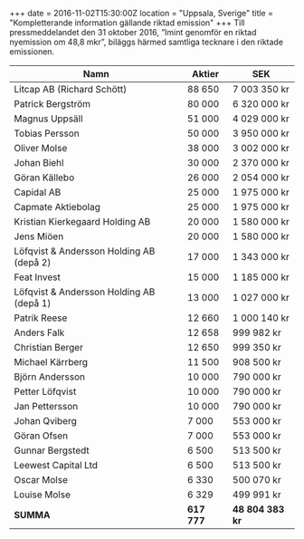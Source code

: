 +++
date = 2016-11-02T15:30:00Z
location = "Uppsala, Sverige"
title = "Kompletterande information gällande riktad emission"
+++
Till pressmeddelandet den 31 oktober 2016, ”Imint genomför en riktad nyemission om 48,8 mkr”, biläggs härmed samtliga tecknare i den riktade emissionen.<!--more-->

|Namn|Aktier|SEK|
|-----|-----|-----|
|Litcap AB (Richard Schött)|88 650|7 003 350 kr|
|Patrick Bergström|80 000|6 320 000 kr|
|Magnus Uppsäll|51 000|4 029 000 kr|
|Tobias Persson|50 000|3 950 000 kr|
|Oliver Molse|38 000|3 002 000 kr|
|Johan Biehl|30 000|2 370 000 kr|
|Göran Källebo|26 000|2 054 000 kr|
|Capidal AB|25 000|1 975 000 kr|
|Capmate Aktiebolag|25 000|1 975 000 kr|
|Kristian Kierkegaard Holding AB|20 000|1 580 000 kr|
|Jens Miöen|20 000|1 580 000 kr|
|Löfqvist & Andersson Holding AB (depå 2)|17 000|1 343 000 kr|
|Feat Invest|15 000|1 185 000 kr|
|Löfqvist & Andersson Holding AB (depå 1)|13 000|1 027 000 kr|
|Patrik Reese|12 660|1 000 140 kr|
|Anders Falk|12 658|999 982 kr|
|Christian Berger|12 650|999 350 kr|
|Michael Kärrberg|11 500|908 500 kr|
|Björn Andersson|10 000|790 000 kr|
|Petter Löfqvist|10 000|790 000 kr|
|Jan Pettersson|10 000|790 000 kr|
|Johan Qviberg|7 000|553 000 kr|
|Göran Ofsen|7 000|553 000 kr|
|Gunnar Bergstedt|6 500|513 500 kr|
|Leewest Capital Ltd|6 500|513 500 kr|
|Oscar Molse|6 330|500 070 kr|
|Louise Molse|6 329|499 991 kr|
|**SUMMA**|**617 777**|**48 804 383 kr**|
